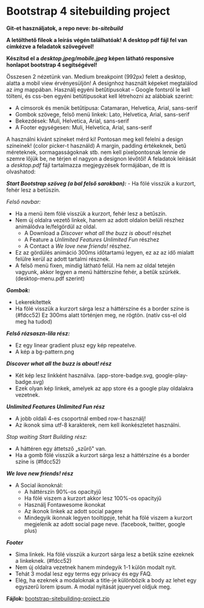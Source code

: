 # **Bootstrap 4 sitebuilding project**

**Git-et használjatok, a repo neve: *bs-sitebuild***

**A letölthető fileok a leírás végén találhatóak! A desktop pdf fájl fel van címkézve a feladatok szövegével!**

**Készítsd el a *desktop.jpeg/mobile.jpeg* képen látható responsive honlapot bootstrap 4 segítségével!**

Összesen 2 nézetünk van. Medium breakpoint (992px) felett a desktop, alatta a mobil view érvényesüljön! A designhoz használt képeket megtalálod az *img* mappában. Használj egyéni betűtípusokat – Google fontsról le kell tölteni, és css-ben egyéni betűtípusokat kell létrehozni az alábbiak szerint:

- A címsorok és menük betűtípusa: Catamaran, Helvetica, Arial, sans-serif
- Gombok szövege, felső menü linkek: Lato, Helvetica, Arial, sans-serif
- Bekezdések: Muli, Helvetica, Arial, sans-serif
- A Footer egységesen: Muli, Helvetica, Arial, sans-serif

A használni kívánt színeket mérd ki! Pontosan meg kell felelni a design színeinek! (color picker-t használd) A margin, padding értékeknek, betű méreteknek, sormagasságoknak stb. nem kell pixelpontosnak lennie de szemre lőjük be, ne térjen el nagyon a designon lévőtől! A feladatok leírását a *desktop.pdf* fájl tartalmazza megjegyzések formájában, de itt is olvashatod:

***Start Bootstrap szöveg (a bal felső sarokban):*** - Ha fölé visszük a kurzort, fehér lesz a betűszín.

*Felső navbar:*

- Ha a menü item fölé visszük a kurzort, fehér lesz a betűszín.
- Nem új oldalra vezető linkek, hanem az adott oldalon belüli részhez animálódva le/felgördül az oldal.
    - A Download a *Discover what all the buzz is about!* részhet
    - A Feature a *Unlimited Features Unlimited Fun* részhez
    - A Contact a *We love new friends!* részhez.
- Ez az gördülés animáció 300ms időtartamú legyen, ez az az idő mialatt felülre kerül az adott tartalmi résznek.
- A felső menü fixen, mindig látható felül. Ha nem az oldal tetején vagyunk, akkor legyen a menü háttérszíne fehér, a betűk szürkék. (desktop-menu.pdf szerint)

***Gombok:***

- Lekerekítettek
- Ha fölé visszük a kurzort sárga lesz a háttérszíne és a border színe is (#fdcc52) Ez 300ms alatt történjen meg, ne rögtön. (natív css-el old meg ha tudod)

***Felső rózsaszn-lila rész:***

- Ez egy linear gradient plusz egy kép repeatelve.
- A kép a bg-pattern.png

***Discover what all the buzz is about! rész***

- Két kép lesz linkként használva. (app-store-badge.svg, google-play-badge.svg)
- Ezek olyan kép linkek, amelyek az app store és a google play oldalakra vezetnek.

***Unlimited Features Unlimited Fun rész***

- A jobb oldali 4-es csoportnál embed row-t használj!
- Az ikonok sima utf-8 karakterek, nem kell ikonkészletet használni.

*Stop waiting Start Building rész:*

- A háttéren egy áttetsző „szűrő" van.
- Ha a gomb fölé visszük a kurzort sárga lesz a háttérszíne és a border színe is (#fdcc52)

***We love new friends! rész***

- A Social ikonoknál:
    - A háttérszín 90%-os opacityjű
    - Ha fölé viszem a kurzort akkor lesz 100%-os opacityjű
    - Használj Fontawesome ikonokat
    - Az ikonok linkek az adott social pagere
    - Mindegyik ikonnak legyen tooltippje, tehát ha fölé viszem a kurzort megjelenik az adott social page neve. (facebook, twitter, google plus)

***Footer***

- Sima linkek. Ha fölé visszük a kurzort sárga lesz a betűk színe ezeknek a linkeknek. (#fdcc52)
- Nem új oldalra vezetnek hanem mindegyik 1-1 külön modalt nyit.
- Tehát 3 modal lesz egy terms egy privacy és egy FAQ.
- Elég, ha ezeknek a modaloknak a title-je különbözik a body az lehet egy egyszerű lorem ipsum. A modal nyitását jqueryvel oldjuk meg.

**Fájlok:** [bootstrap-sitebuilding-project.zip](https://s3.amazonaws.com/thinkific/file_uploads/219412/attachments/8a4/22d/733/bootstrap-sitebuilding-project.zip)